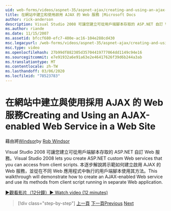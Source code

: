 ```yaml
---
uid: web-forms/videos/aspnet-35/aspnet-ajax/creating-and-using-an-ajax-enabled-web-service-in-a-web-site
title: 在網站中建立和使用啟用 AJAX 的 Web 服務 |Microsoft Docs
author: rick-anderson
description: Visual Studio 2008 可讓您建立可從用戶端腳本存取的 ASP.NET 自訂 Web 服務。 本逐步解說將示範如何建立 AJ 。
ms.author: riande
ms.date: 11/15/2007
ms.assetid: bfccf680-efc7-400e-ac16-104e288cd430
msc.legacyurl: /web-forms/videos/aspnet-35/aspnet-ajax/creating-and-using-an-ajax-enabled-web-service-in-a-web-site
msc.type: video
ms.openlocfilehash: 27b99df882305d35704419777064dd1149c94e16
ms.sourcegitcommit: e7e91932a6e91a63e2e46417626f39d6b244a3ab
ms.translationtype: MT
ms.contentlocale: zh-TW
ms.lasthandoff: 03/06/2020
ms.locfileid: "78523783"
---
```

# <a name="creating-and-using-an-ajax-enabled-web-service-in-a-web-site"></a><span data-ttu-id="59aae-104">在網站中建立與使用採用 AJAX 的 Web 服務</span><span class="sxs-lookup"><span data-stu-id="59aae-104">Creating and Using an AJAX-enabled Web Service in a Web Site</span></span>

<span data-ttu-id="59aae-105">藉由將[Windsor](https://twitter.com/robwindsor)</span><span class="sxs-lookup"><span data-stu-id="59aae-105">by [Rob Windsor](https://twitter.com/robwindsor)</span></span>

<span data-ttu-id="59aae-106">Visual Studio 2008 可讓您建立可從用戶端腳本存取的 ASP.NET 自訂 Web 服務。</span><span class="sxs-lookup"><span data-stu-id="59aae-106">Visual Studio 2008 lets you create ASP.NET custom Web services that you can access from client scripts.</span></span> <span data-ttu-id="59aae-107">本逐步解說將示範如何建立啟用 AJAX 的 Web 服務，並從在不同 Web 應用程式中執行的用戶端腳本使用其方法。</span><span class="sxs-lookup"><span data-stu-id="59aae-107">This walkthrough will demonstrate how to create an AJAX-enabled Web service and use its methods from client script running in separate Web application.</span></span>

[<span data-ttu-id="59aae-108">&#9654;觀看影片（12分鐘）</span><span class="sxs-lookup"><span data-stu-id="59aae-108">&#9654; Watch video (12 minutes)</span></span>](https://channel9.msdn.com/Blogs/ASP-NET-Site-Videos/creating-and-using-an-ajax-enabled-web-service-in-a-web-site)

> [!div class="step-by-step"]
> <span data-ttu-id="59aae-109">[上一頁](adding-ajax-functionality-to-an-existing-aspnet-page.md)
> [下一頁](aspnet-ajax-a-demonstration-of-aspnet-ajax.md)</span><span class="sxs-lookup"><span data-stu-id="59aae-109">[Previous](adding-ajax-functionality-to-an-existing-aspnet-page.md)
[Next](aspnet-ajax-a-demonstration-of-aspnet-ajax.md)</span></span>
